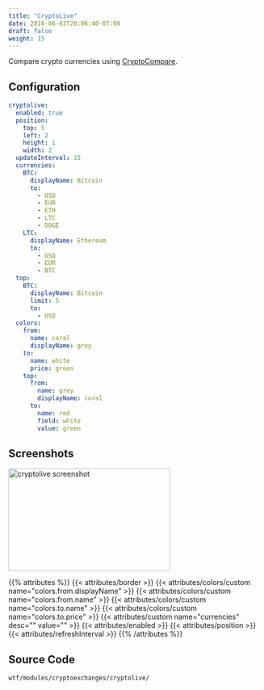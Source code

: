 ```yaml
---
title: "CryptoLive"
date: 2018-06-03T20:06:40-07:00
draft: false
weight: 15
---
```


Compare crypto currencies using [CryptoCompare](https://cryptocompare.com).

## Configuration

```yaml
cryptolive:
  enabled: true
  position:
    top: 5
    left: 2
    height: 1
    width: 2
  updateInterval: 15
  currencies:
    BTC:
      displayName: Bitcoin
      to:
        - USD
        - EUR
        - ETH
        - LTC
        - DOGE
    LTC:
      displayName: Ethereum
      to:
        - USD
        - EUR
        - BTC
  top:
    BTC:
      displayName: Bitcoin
      limit: 5
      to:
        - USD
  colors:
    from:
      name: coral
      displayName: grey
    to:
      name: white
      price: green
    top:
      from:
        name: grey
        displayName: coral
      to:
        name: red
        field: white
        value: green
```

## Screenshots

<img class="screenshot" src="/imgs/modules/cryptolive.png" width="320" height="203" alt="cryptolive screenshot" />

{{% attributes %}}
  {{< attributes/border >}}
  {{< attributes/colors/custom name="colors.from.displayName" >}}
  {{< attributes/colors/custom name="colors.from.name" >}}
  {{< attributes/colors/custom name="colors.to.name" >}}
  {{< attributes/colors/custom name="colors.to.price" >}}
  {{< attributes/custom name="currencies" desc="" value="" >}}
  {{< attributes/enabled >}}
  {{< attributes/position >}}
  {{< attributes/refreshInterval >}}
{{% /attributes %}}

## Source Code

```bash
wtf/modules/cryptoexchanges/cryptolive/
```

